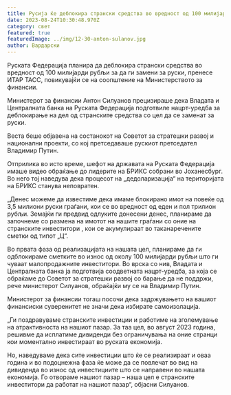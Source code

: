 ```yaml
---
title: Русија ќе деблокира странски средства во вредност од 100 милијарди рубљи
date: 2023-08-24T10:30:48.970Z
category: свет
featured: true
featuredImage: ../img/12-30-anton-sulanov.jpg
author: Вардарски
---
```

Руската Федерација планира да деблокира странски средства во вредност од 100 милијарди рубљи за да ги замени за руски, пренесе ИТАР ТАСС, повикувајќи се на соопштение на Министерството за финансии.

Министерот за финансии Антон Силуанов прецизираше дека Владата и Централната банка на Руската Федерација подготвиле нацрт-уредба за деблокирање на дел од странските средства со цел да се заменат за руски.

Веста беше објавена на состанокот на Советот за стратешки развој и национални проекти, со кој претседаваше рускиот претседател Владимир Путин.

Отприлика во исто време, шефот на државата на Руската Федерација имаше видео обраќање до лидерите на БРИКС собрани во Јоханесбург. Во него тој наведува дека процесот на „дедоларизација“ на територијата на БРИКС станува неповратен.

„Денес можеме да известиме дека имаме блокирано имот на повеќе од 3,5 милиони руски граѓани, кои се во вредност од еден и пол трилион рубљи. Земајќи ги предвид одлуките донесени денес, планираме да започнеме со размена на имотот на нашите граѓани со оние на странските инвеститори , кои се акумулираат во таканаречените сметки од типот „Ц“.

Во првата фаза од реализацијата на нашата цел, планираме да ги одблокираме сметките во износ од околу 100 милијарди рубљи што ги чуваат малопродажните инвеститори. Во врска со нив, Владата и Централната банка ја подготвија соодветната нацрт-уредба, за која се обраќаме до Советот за стратешки развој со барање да не поддржи, рече министерот Силуанов, обраќајќи му се на Владимир Путин.

Министерот за финансии тогаш посочи дека задржувањето на вашиот финансиски суверенитет не значи дека избирате самоизолација.

„Ги поздравуваме странските инвестиции и работиме на зголемување на атрактивноста на нашиот пазар. За таа цел, во август 2023 година, решивме да исплатиме дивиденди без ограничувања на оние странци кои моментално инвестираат во руската економија.

Но, наведуваме дека сите инвестиции што ќе се реализираат и оваа година и во подоцнежна фаза ќе може да се повлечат во вид на дивиденда во износ од инвестициите што се направени во нашата економија. Го отвораме нашиот пазар – наша цел е странските инвеститори да работат на нашиот пазар“, објасни Силуанов.